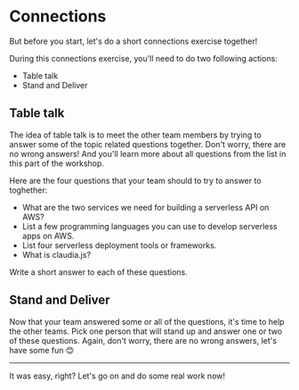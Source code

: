 # Connections

But before you start, let's do a short connections exercise together!

During this connections exercise, you'll need to do two following actions:

- Table talk
- Stand and Deliver

## Table talk

The idea of table talk is to meet the other team members by trying to answer some of the topic related questions together. Don't worry, there are no wrong answers! And you'll learn more about all questions from the list in this part of the workshop.

Here are the four questions that your team should to try to answer to toghether:

- What are the two services we need for building a serverless API on AWS?
- List a few programming languages you can use to develop serverless apps on AWS.
- List four serverless deployment tools or frameworks.
- What is claudia.js?

Write a short answer to each of these questions.

## Stand and Deliver

Now that your team answered some or all of the questions, it's time to help the other teams. Pick one person that will stand up and answer one or two of these questions. Again, don't worry, there are no wrong answers, let's have some fun 😊

-----

It was easy, right? Let's go on and do some real work now!
